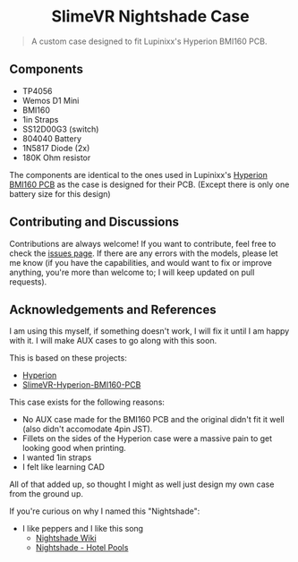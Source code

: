 <h1 align="center">SlimeVR Nightshade Case</h1>

> A custom case designed to fit Lupinixx's Hyperion BMI160 PCB.

## Components

- TP4056
- Wemos D1 Mini
- BMI160
- 1in Straps
- SS12D00G3 (switch)
- 804040 Battery
- 1N5817 Diode (2x)
- 180K Ohm resistor

The components are identical to the ones used in Lupinixx's [Hyperion BMI160 PCB](https://github.com/Lupinixx/SlimeVR-Hyperion-BMI160-PCB) as the case is designed for their PCB. (Except there is only one battery size for this design)

## Contributing and Discussions

Contributions are always welcome! If you want to contribute, feel free to check the [issues page](https://github.com/ImCarsen/SlimeVR-Hyperion-Mod/issues). If there are any errors with the models, please let me know (if you have the capabilities, and would want to fix or improve anything, you're more than welcome to; I will keep updated on pull requests).

## Acknowledgements and References

I am using this myself, if something doesn't work, I will fix it until I am happy with it. I will make AUX cases to go along with this soon.

This is based on these projects:
- [Hyperion](https://github.com/Smeltie/Hyperion)
- [SlimeVR-Hyperion-BMI160-PCB](https://github.com/Lupinixx/SlimeVR-Hyperion-BMI160-PCB)

This case exists for the following reasons:
- No AUX case made for the BMI160 PCB and the original didn't fit it well (also didn't accomodate 4pin JST). 
- Fillets on the sides of the Hyperion case were a massive pain to get looking good when printing.
- I wanted 1in straps
- I felt like learning CAD

All of that added up, so thought I might as well just design my own case from the ground up.

If you're curious on why I named this "Nightshade":
- I like peppers and I like this song
    - [Nightshade Wiki](https://en.wikipedia.org/wiki/Solanaceae)
    - [Nightshade - Hotel Pools](https://www.youtube.com/watch?v=8QPEYxU1W8M)


